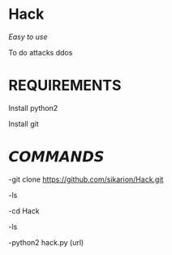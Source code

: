 # Hack
*Easy to use*

To do attacks ddos

# REQUIREMENTS

Install python2

Install git

# 𝘾𝙊𝙈𝙈𝘼𝙉𝘿𝙎 

-git clone https://github.com/sikarion/Hack.git

-ls

-cd Hack

-ls

-python2 hack.py (url)

